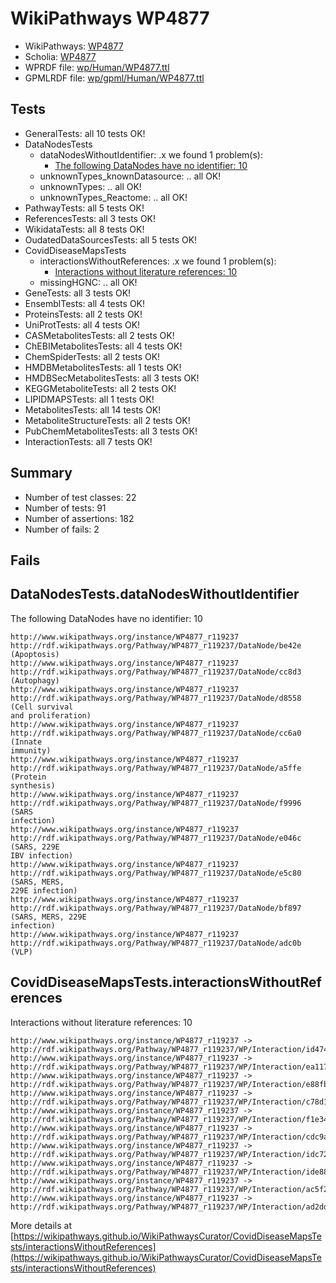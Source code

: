 # WikiPathways WP4877

* WikiPathways: [WP4877](https://identifiers.org/wikipathways:WP4877)
* Scholia: [WP4877](https://scholia.toolforge.org/wikipathways/WP4877)
* WPRDF file: [wp/Human/WP4877.ttl](../wp/Human/WP4877.ttl)
* GPMLRDF file: [wp/gpml/Human/WP4877.ttl](../wp/gpml/Human/WP4877.ttl)

## Tests
* GeneralTests: all 10 tests OK!
* DataNodesTests
    * dataNodesWithoutIdentifier: .x we found 1 problem(s):
        * [The following DataNodes have no identifier: 10](#8792c490)
    * unknownTypes_knownDatasource: .. all OK!
    * unknownTypes: .. all OK!
    * unknownTypes_Reactome: .. all OK!
* PathwayTests: all 5 tests OK!
* ReferencesTests: all 3 tests OK!
* WikidataTests: all 8 tests OK!
* OudatedDataSourcesTests: all 5 tests OK!
* CovidDiseaseMapsTests
    * interactionsWithoutReferences: .x we found 1 problem(s):
        * [Interactions without literature references: 10](#9701cce1)
    * missingHGNC: .. all OK!
* GeneTests: all 3 tests OK!
* EnsemblTests: all 4 tests OK!
* ProteinsTests: all 2 tests OK!
* UniProtTests: all 4 tests OK!
* CASMetabolitesTests: all 2 tests OK!
* ChEBIMetabolitesTests: all 4 tests OK!
* ChemSpiderTests: all 2 tests OK!
* HMDBMetabolitesTests: all 1 tests OK!
* HMDBSecMetabolitesTests: all 3 tests OK!
* KEGGMetaboliteTests: all 2 tests OK!
* LIPIDMAPSTests: all 1 tests OK!
* MetabolitesTests: all 14 tests OK!
* MetaboliteStructureTests: all 2 tests OK!
* PubChemMetabolitesTests: all 3 tests OK!
* InteractionTests: all 7 tests OK!


## Summary

* Number of test classes: 22
* Number of tests: 91
* Number of assertions: 182
* Number of fails: 2

## Fails

<a name="8792c490" />

## DataNodesTests.dataNodesWithoutIdentifier

The following DataNodes have no identifier: 10
```
http://www.wikipathways.org/instance/WP4877_r119237 http://rdf.wikipathways.org/Pathway/WP4877_r119237/DataNode/be42e (Apoptosis)
http://www.wikipathways.org/instance/WP4877_r119237 http://rdf.wikipathways.org/Pathway/WP4877_r119237/DataNode/cc8d3 (Autophagy)
http://www.wikipathways.org/instance/WP4877_r119237 http://rdf.wikipathways.org/Pathway/WP4877_r119237/DataNode/d8558 (Cell survival 
and proliferation)
http://www.wikipathways.org/instance/WP4877_r119237 http://rdf.wikipathways.org/Pathway/WP4877_r119237/DataNode/cc6a0 (Innate
immunity)
http://www.wikipathways.org/instance/WP4877_r119237 http://rdf.wikipathways.org/Pathway/WP4877_r119237/DataNode/a5ffe (Protein
synthesis)
http://www.wikipathways.org/instance/WP4877_r119237 http://rdf.wikipathways.org/Pathway/WP4877_r119237/DataNode/f9996 (SARS
infection)
http://www.wikipathways.org/instance/WP4877_r119237 http://rdf.wikipathways.org/Pathway/WP4877_r119237/DataNode/e046c (SARS, 229E
IBV infection)
http://www.wikipathways.org/instance/WP4877_r119237 http://rdf.wikipathways.org/Pathway/WP4877_r119237/DataNode/e5c80 (SARS, MERS, 
229E infection)
http://www.wikipathways.org/instance/WP4877_r119237 http://rdf.wikipathways.org/Pathway/WP4877_r119237/DataNode/bf897 (SARS, MERS, 229E
infection)
http://www.wikipathways.org/instance/WP4877_r119237 http://rdf.wikipathways.org/Pathway/WP4877_r119237/DataNode/adc0b (VLP)
```

<a name="9701cce1" />

## CovidDiseaseMapsTests.interactionsWithoutReferences

Interactions without literature references: 10
```
http://www.wikipathways.org/instance/WP4877_r119237 -> http://rdf.wikipathways.org/Pathway/WP4877_r119237/WP/Interaction/id47483e2
http://www.wikipathways.org/instance/WP4877_r119237 -> http://rdf.wikipathways.org/Pathway/WP4877_r119237/WP/Interaction/ea117
http://www.wikipathways.org/instance/WP4877_r119237 -> http://rdf.wikipathways.org/Pathway/WP4877_r119237/WP/Interaction/e88fb
http://www.wikipathways.org/instance/WP4877_r119237 -> http://rdf.wikipathways.org/Pathway/WP4877_r119237/WP/Interaction/c78d1
http://www.wikipathways.org/instance/WP4877_r119237 -> http://rdf.wikipathways.org/Pathway/WP4877_r119237/WP/Interaction/f1e34
http://www.wikipathways.org/instance/WP4877_r119237 -> http://rdf.wikipathways.org/Pathway/WP4877_r119237/WP/Interaction/cdc9a
http://www.wikipathways.org/instance/WP4877_r119237 -> http://rdf.wikipathways.org/Pathway/WP4877_r119237/WP/Interaction/idc72f872e
http://www.wikipathways.org/instance/WP4877_r119237 -> http://rdf.wikipathways.org/Pathway/WP4877_r119237/WP/Interaction/ide8866e40
http://www.wikipathways.org/instance/WP4877_r119237 -> http://rdf.wikipathways.org/Pathway/WP4877_r119237/WP/Interaction/ac5f2
http://www.wikipathways.org/instance/WP4877_r119237 -> http://rdf.wikipathways.org/Pathway/WP4877_r119237/WP/Interaction/ad2dd
```

More details at [https://wikipathways.github.io/WikiPathwaysCurator/CovidDiseaseMapsTests/interactionsWithoutReferences](https://wikipathways.github.io/WikiPathwaysCurator/CovidDiseaseMapsTests/interactionsWithoutReferences)

